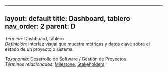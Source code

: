 
---
layout: default
title: Dashboard, tablero
nav_order: 2
parent: D
---

*Término:* Dashboard, tablero  
*Definición:* Interfaz visual que muestra métricas y datos clave sobre el estado de un proyecto o sistema.

*Taxonomía:* Desarrollo de Software / Gestión de Proyectos  
*Términos relacionados:* [Milestone](https://maleniski.github.io/diccionario-angl-tec-mx/docs/alfabeticamente/M/milestone/), [Stakeholders](https://maleniski.github.io/diccionario-angl-tec-mx/docs/alfabeticamente/S/stakeholders/)
